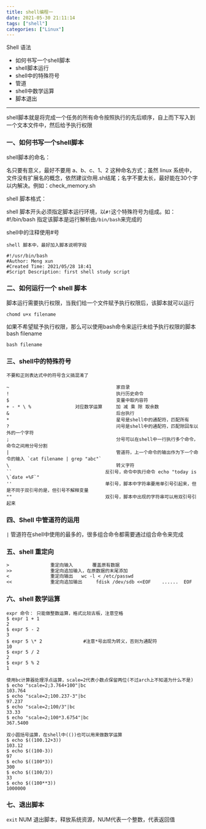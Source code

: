 ```yaml
---
title: shell编程一
date: 2021-05-30 21:11:14
tags: ["shell"]
categories: ["Linux"]
---
```


Shell 语法

- 如何书写一个shell脚本
- shell脚本运行
- shell中的特殊符号
- 管道
- shell中数学运算
- 脚本退出

****

shell脚本就是将完成一个任务的所有命令按照执行的先后顺序，自上而下写入到一个文本文件中，然后给予执行权限



### 一、如何书写一个shell脚本

shell脚本的命名：

名只要有意义，最好不要用 a、b、c、1、2 这种命名方式；虽然 linux 系统中，文件没有扩展名的概念，依然建议你用.sh结尾；名字不要太长，最好能在30个字以内解决。例如：check_memory.sh

<!--more-->

shell 脚本格式：

shell 脚本开头必须指定脚本运行环境，以`#!`这个特殊符号为组成。如：#!/bin/bash 指定该脚本是运行解析由`/bin/bash`来完成的

shell中的注释使用#号

```shell
shell 脚本中，最好加入脚本说明字段

#!/usr/bin/bash
#Author: Meng xun
#Created Time: 2021/05/28 18:41
#Script Description: first shell study script
```



### 二、如何运行一个 shell 脚本

脚本运行需要执行权限，当我们给一个文件赋予执行权限后，该脚本就可以运行

`chomd u+x filename`

如果不希望赋予执行权限，那么可以使用bash命令来运行未给予执行权限的脚本bash filename

`bash filename`

### 三、shell中的特殊符号

```text
不要和正则表达式中的符号含义搞混淆了

~										家目录
!										执行历史命令
$										变量中取内容符
+ - * \ %				 对应数学运算		加 减 乘 除 取余数
&										后台执行
*										星号是shell中的通配符，匹配所有
?										问号是shell中的通配符，匹配除回车以外的一个字符
;										分号可以在shell中一行执行多个命令，命令之间用分号分割
|										管道符，上一个命令的输出作为下一个命令的输入 `cat filename | grep "abc"`
\										转义字符
``									反引号，命令中执行命令 echo "today is \`date +%F`"
''									单引号，脚本中字符串要用单引号引起来，但是不同于双引号的是，但引号不解释变量
""									双引号，脚本中出现的字符串可以用双引号引起来
```

### 四、Shell 中管道符的运用

`|` 管道符在shell中使用的最多的，很多组合命令都需要通过组合命令来完成

### 五、shell 重定向

```tex
>				重定向输入		覆盖原有数据
>>				重定向追加输入，在原数据的末尾添加
<				重定向输出	wc -l < /etc/passwd
<<				重定向追加输出		fdisk /dev/sdb <<EOF 	...... 	EOF
```

### 六、shell 数学运算

```shell
expr 命令： 只能做整数运算，格式比较古板，注意空格
$ expr 1 + 1
2
$ expr 5 - 2
3
$ expr 5 \* 2				#注意*号出现为转义，否则为通配符
10
$ expr 5 / 2
2
$ expr 5 % 2
1

使用bc计算器处理浮点运算，scale=2代表小数点保留两位(不过arch上不知道为什么不是)
$ echo "scale=2;3.764+100"|bc
103.764
$ echo "scale=2;100.237-3"|bc
97.237
$ echo "scale=2;100/3"|bc
33.33
$ echo "scale=2;100*3.6754"|bc
367.5400

双小圆括号运算，在shell中(())也可以用来做数学运算
$ echo $((100.12+3))
103.12
$ echo $((100-3))
97
$ echo $((100*3))
300
$ echo $((100/3))
33
$ echo $((100**3))
1000000
```

### 七、退出脚本

`exit` NUM 退出脚本，释放系统资源，NUM代表一个整数，代表返回值
